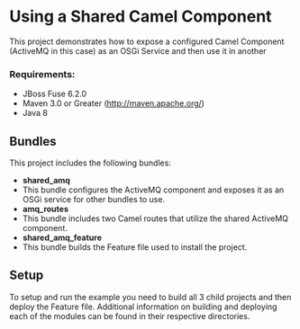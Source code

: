 Using a Shared Camel Component
====================================
This project demonstrates how to expose a configured Camel Component (ActiveMQ in this case) as an OSGi Service and then use it in another

### Requirements:
 * JBoss Fuse 6.2.0
 * Maven 3.0 or Greater (http://maven.apache.org/)
 * Java 8

Bundles
-----------------------
This project includes the following bundles:

 * **shared_amq**
  * This bundle configures the ActiveMQ component and exposes it as an OSGi service for other bundles to use.
 * **amq_routes**
  * This bundle includes two Camel routes that utilize the shared ActiveMQ component.
 * **shared_amq_feature**
  * This bundle builds the Feature file used to install the project.

Setup
------------------------
To setup and run the example you need to build all 3 child projects and then deploy the Feature file. Additional information on building and deploying each of the modules can be found in their respective directories.
